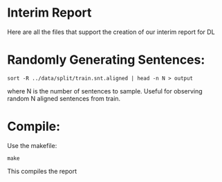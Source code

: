 # Interim Report
Here are all the files that support the creation of our interim
report for DL

# Randomly Generating Sentences:
`sort -R ../data/split/train.snt.aligned | head -n N > output`

where N is the number of sentences to sample. Useful for observing
random N aligned sentences from train.

# Compile:
Use the makefile:
```
make
```
This compiles the report
